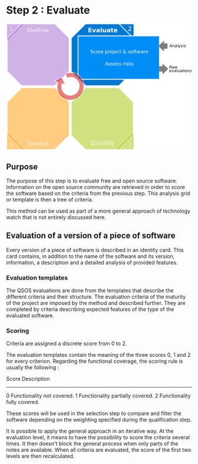 # Step 2 : Evaluate

![Position in the process](../Images/evaluate-en.png)

## Purpose

The purpose of this step is to evaluate free and open source software. Information on the open source community are retrieved in order to score the software based on the criteria from the previous step. This analysis grid or template is then a tree of criteria.

This method can be used as part of a more general approach of technology watch that is not entirely discussed here.

## Evaluation of a version of a piece of software

Every version of a piece of software is described in an identity card. This card contains, in addition to the name of the software and its version, information, a description and a detailed analysis of provided features.

### Evaluation templates

The QSOS evaluations are done from the templates that describe the different criteria and their structure.
The evaluation criteria of the maturity of the project are imposed by the method and described further. They are completed by criteria describing expected features of the type of the evaluated software.

### Scoring

Criteria are assigned a discrete score from 0 to 2.

The evaluation templates contain the meaning of the three scores 0, 1 and 2 for every criterion. Regarding the functional coverage, the scoring rule is usually the following :

 Score     Description
-------   ------------------
  0       Functionality not covered.
  1       Functionality partially covered.
  2       Functionality fully covered.

These scores will be used in the selection step to compare and filter the software depending on the weighting specified during the qualification step.

It is possible to apply the general approach in an iterative way. At the evaluation level, it means to have the possibility to score the criteria several times. It then doesn't block the general process when only parts of the notes are available. When all criteria are evaluated, the score of the first two levels are then recalculated.
